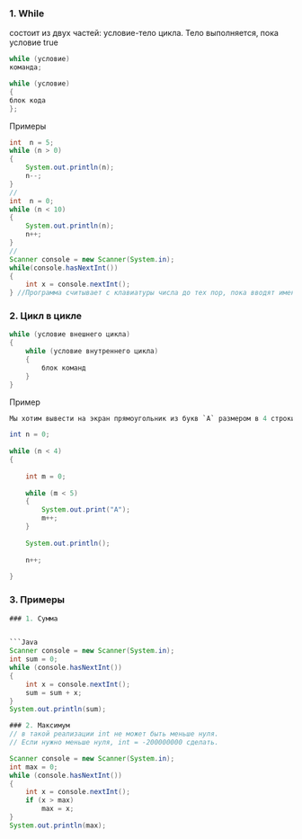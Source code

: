 
### 1. While

состоит из двух частей: условие-тело цикла. Тело выполняется, пока условие true

```Java
while (условие)
команда;

while (условие)
{
блок кода
};
```


Примеры
```Java
int  n = 5;  
while (n > 0)  
{  
    System.out.println(n);  
    n--;  
}
//
int  n = 0;  
while (n < 10)  
{  
    System.out.println(n);  
    n++;  
}
//
Scanner console = new Scanner(System.in);  
while(console.hasNextInt())  
{  
    int x = console.nextInt();  
} //Программа считывает с клавиатуры числа до тех пор, пока вводят именно числа.
```

### 2. Цикл в цикле

```Java
while (условие внешнего цикла)  
{  
    while (условие внутреннего цикла)  
    {  
        блок команд  
    }  
}
```

Пример

```Java
Мы хотим вывести на экран прямоугольник из букв `А` размером в 4 строки и 5 столбцов. А вот для этого нам уже нужны вложенные циклы. Просто возьмем первый пример, где мы выводим 4 строки и заменим код по выводу одной строки на код из второго примера.

int n = 0;  
  
while (n < 4)  
{  
  
    int m = 0;  
  
    while (m < 5)  
    {  
        System.out.print("А");  
        m++;  
    }  
  
    System.out.println();  
  
    n++;  
  
}
```


### 3. Примеры

```Java
### 1. Сумма 


```Java
Scanner console = new Scanner(System.in);  
int sum = 0;  
while (console.hasNextInt())  
{  
    int x = console.nextInt();  
    sum = sum + x;  
}  
System.out.println(sum);
```



```Java
### 2. Максимум
// в такой реализации int не может быть меньше нуля. 
// Если нужно меньше нуля, int = -200000000 сделать.

Scanner console = new Scanner(System.in);  
int max = 0;  
while (console.hasNextInt())  
{  
    int x = console.nextInt();  
    if (x > max)  
        max = x;  
}  
System.out.println(max);
```
```
